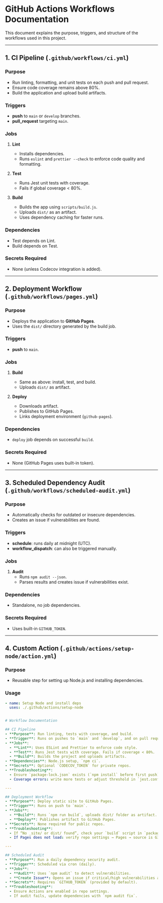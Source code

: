 # GitHub Actions Workflows Documentation

This document explains the purpose, triggers, and structure of the workflows used in this project.

---

## 1. CI Pipeline (`.github/workflows/ci.yml`)

### Purpose

- Run linting, formatting, and unit tests on each push and pull request.
- Ensure code coverage remains above 80%.
- Build the application and upload build artifacts.

### Triggers

- **push** to `main` or `develop` branches.
- **pull_request** targeting `main`.

### Jobs

1. **Lint**
   - Installs dependencies.
   - Runs `eslint` and `prettier --check` to enforce code quality and formatting.

2. **Test**
   - Runs Jest unit tests with coverage.
   - Fails if global coverage < 80%.

3. **Build**
   - Builds the app using `scripts/build.js`.
   - Uploads `dist/` as an artifact.
   - Uses dependency caching for faster runs.

### Dependencies

- Test depends on Lint.
- Build depends on Test.

### Secrets Required

- None (unless Codecov integration is added).

---

## 2. Deployment Workflow (`.github/workflows/pages.yml`)

### Purpose

- Deploys the application to **GitHub Pages**.
- Uses the `dist/` directory generated by the build job.

### Triggers

- **push** to `main`.

### Jobs

1. **Build**
   - Same as above: install, test, and build.
   - Uploads `dist/` as artifact.

2. **Deploy**
   - Downloads artifact.
   - Publishes to GitHub Pages.
   - Links deployment environment (`github-pages`).

### Dependencies

- `deploy` job depends on successful `build`.

### Secrets Required

- None (GitHub Pages uses built-in token).

---

## 3. Scheduled Dependency Audit (`.github/workflows/scheduled-audit.yml`)

### Purpose

- Automatically checks for outdated or insecure dependencies.
- Creates an issue if vulnerabilities are found.

### Triggers

- **schedule**: runs daily at midnight (UTC).
- **workflow_dispatch**: can also be triggered manually.

### Jobs

1. **Audit**
   - Runs `npm audit --json`.
   - Parses results and creates issue if vulnerabilities exist.

### Dependencies

- Standalone, no job dependencies.

### Secrets Required

- Uses built-in `GITHUB_TOKEN`.

---

## 4. Custom Action (`.github/actions/setup-node/action.yml`)

### Purpose

- Reusable step for setting up Node.js and installing dependencies.

### Usage

```yaml
- name: Setup Node and install deps
  uses: ./.github/actions/setup-node


# Workflow Documentation

## CI Pipeline
- **Purpose**: Run linting, tests with coverage, and build.
- **Trigger**: Runs on pushes to `main` and `develop`, and on pull requests to `main`.
- **Jobs**:
  - **Lint**: Uses ESLint and Prettier to enforce code style.
  - **Test**: Runs Jest tests with coverage. Fails if coverage < 80%.
  - **Build**: Builds the project and uploads artifacts.
- **Dependencies**: Node.js setup, `npm ci`.
- **Secrets**: Optional `CODECOV_TOKEN` for private repos.
- **Troubleshooting**:
  - Ensure `package-lock.json` exists (`npm install` before first push).
  - Coverage errors: write more tests or adjust threshold in `jest.config.cjs`.

---

## Deployment Workflow
- **Purpose**: Deploy static site to GitHub Pages.
- **Trigger**: Runs on push to `main`.
- **Jobs**:
  - **Build**: Runs `npm run build`, uploads dist/ folder as artifact.
  - **Deploy**: Publishes artifact to GitHub Pages.
- **Secrets**: None required for public repos.
- **Troubleshooting**:
  - If “No _site/ or dist/ found”, check your `build` script in `package.json`.
  - If Pages does not load: verify repo settings → Pages → source is GitHub Actions.

---

## Scheduled Audit
- **Purpose**: Run a daily dependency security audit.
- **Trigger**: Scheduled via cron (daily).
- **Jobs**:
  - **Audit**: Uses `npm audit` to detect vulnerabilities.
  - **Create Issue**: Opens an issue if critical/high vulnerabilities are found.
- **Secrets**: Requires `GITHUB_TOKEN` (provided by default).
- **Troubleshooting**:
  - Ensure Actions are enabled in repo settings.
  - If audit fails, update dependencies with `npm audit fix`.
```
